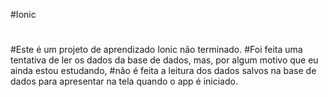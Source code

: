 #Ionic
#
#Este é um projeto de aprendizado Ionic não terminado.
#Foi feita uma tentativa de ler os dados da base de dados, mas, por algum motivo que eu ainda estou estudando,
#não é feita a leitura dos dados salvos na base de dados para apresentar na tela quando o app é iniciado.